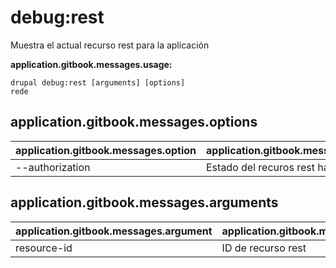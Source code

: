 # debug:rest
Muestra el actual recurso rest para la aplicación

**application.gitbook.messages.usage:**
```
drupal debug:rest [arguments] [options]
rede
```

## application.gitbook.messages.options
application.gitbook.messages.option | application.gitbook.messages.details
-------|-------------
--authorization | Estado del recuros rest habilitado | deshabilitado

## application.gitbook.messages.arguments
application.gitbook.messages.argument | application.gitbook.messages.details
---------|-------------
resource-id | ID de recurso rest
